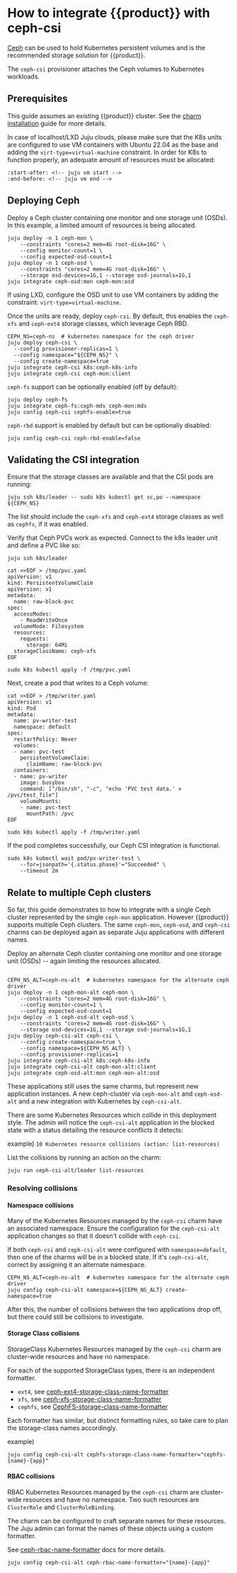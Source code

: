 # How to integrate {{product}} with ceph-csi

[Ceph] can be used to hold Kubernetes persistent volumes and is the recommended
storage solution for {{product}}.

The ``ceph-csi`` provisioner attaches the Ceph volumes to Kubernetes workloads.

## Prerequisites

This guide assumes an existing {{product}} cluster.
See the [charm installation] guide for more details.

In case of localhost/LXD Juju clouds, please make sure that the K8s units are
configured to use VM containers with Ubuntu 22.04 as the base and adding the
``virt-type=virtual-machine`` constraint. In order for K8s to function properly,
an adequate amount of resources must be allocated:

```{literalinclude} ../../_parts/install.md
:start-after: <!-- juju vm start -->
:end-before: <!-- juju vm end -->
```

## Deploying Ceph

Deploy a Ceph cluster containing one monitor and one storage unit
(OSDs). In this example, a limited amount of resources is being allocated.

```
juju deploy -n 1 ceph-mon \
    --constraints "cores=2 mem=4G root-disk=16G" \
    --config monitor-count=1 \
    --config expected-osd-count=1
juju deploy -n 1 ceph-osd \
    --constraints "cores=2 mem=4G root-disk=16G" \
    --storage osd-devices=1G,1 --storage osd-journals=1G,1
juju integrate ceph-osd:mon ceph-mon:osd
```

If using LXD, configure the OSD unit to use VM containers by adding the
constraint: ``virt-type=virtual-machine``.

Once the units are ready, deploy ``ceph-csi``. By default, this enables
the ``ceph-xfs`` and ``ceph-ext4`` storage classes, which leverage
Ceph RBD.

```
CEPH_NS=ceph-ns  # kubernetes namespace for the ceph driver
juju deploy ceph-csi \
  --config provisioner-replicas=1 \
  --config namespace="${CEPH_NS}" \
  --config create-namespace=true
juju integrate ceph-csi k8s:ceph-k8s-info
juju integrate ceph-csi ceph-mon:client
```

`ceph-fs` support can be optionally enabled (off by default):

```
juju deploy ceph-fs
juju integrate ceph-fs:ceph-mds ceph-mon:mds
juju config ceph-csi cephfs-enable=true
```

`ceph-rbd` support is enabled by default but can be optionally disabled:

```
juju config ceph-csi ceph-rbd-enable=false
```


## Validating the CSI integration

Ensure that the storage classes are available and that the
CSI pods are running:

```
juju ssh k8s/leader -- sudo k8s kubectl get sc,po --namespace ${CEPH_NS}
```

The list should include the ``ceph-xfs`` and ``ceph-ext4`` storage classes as
well as ``cephfs``, if it was enabled.

Verify that Ceph PVCs work as expected. Connect to the k8s leader unit
and define a PVC like so:

```
juju ssh k8s/leader

cat <<EOF > /tmp/pvc.yaml
apiVersion: v1
kind: PersistentVolumeClaim
apiVersion: v1
metadata:
  name: raw-block-pvc
spec:
  accessModes:
    - ReadWriteOnce
  volumeMode: Filesystem
  resources:
    requests:
      storage: 64Mi
  storageClassName: ceph-xfs
EOF

sudo k8s kubectl apply -f /tmp/pvc.yaml
```

Next, create a pod that writes to a Ceph volume:

```
cat <<EOF > /tmp/writer.yaml
apiVersion: v1
kind: Pod
metadata:
  name: pv-writer-test
  namespace: default
spec:
  restartPolicy: Never
  volumes:
  - name: pvc-test
    persistentVolumeClaim:
      claimName: raw-block-pvc
  containers:
  - name: pv-writer
    image: busybox
    command: ["/bin/sh", "-c", "echo 'PVC test data.' > /pvc/test_file"]
    volumeMounts:
    - name: pvc-test
      mountPath: /pvc
EOF

sudo k8s kubectl apply -f /tmp/writer.yaml
```

If the pod completes successfully, our Ceph CSI integration is functional.

```
sudo k8s kubectl wait pod/pv-writer-test \
    --for=jsonpath='{.status.phase}'="Succeeded" \
    --timeout 2m
```

## Relate to multiple Ceph clusters

So far, this guide demonstrates to how to integrate with a single Ceph cluster
represented by the single `ceph-mon` application. However {{product}} supports
multiple Ceph clusters. The same `ceph-mon`, `ceph-osd`, and `ceph-csi` charms
can be deployed again as separate Juju applications with different names.

Deploy an alternate Ceph cluster containing one monitor and one storage unit
(OSDs) -- again limiting the resources allocated.

```{note} The alternate ceph drivers will need a new namespace to deploy into.
```

```
CEPH_NS_ALT=ceph-ns-alt  # kubernetes namespace for the alternate ceph driver
juju deploy -n 1 ceph-mon-alt ceph-mon \
    --constraints "cores=2 mem=4G root-disk=16G" \
    --config monitor-count=1 \
    --config expected-osd-count=1
juju deploy -n 1 ceph-osd-alt ceph-osd \
    --constraints "cores=2 mem=4G root-disk=16G" \
    --storage osd-devices=1G,1 --storage osd-journals=1G,1
juju deploy ceph-csi-alt ceph-csi \
    --config create-namespace=true \
    --config namespace=${CEPH_NS_ALT} \
    --config provisioner-replicas=1
juju integrate ceph-csi-alt k8s:ceph-k8s-info
juju integrate ceph-csi-alt ceph-mon-alt:client
juju integrate ceph-osd-alt:mon ceph-mon-alt:osd
```

These applications still uses the same charms, but represent new application
instances.  A new ceph-cluster via `ceph-mon-alt` and `ceph-osd-alt` and a new
integration with Kubernetes by `ceph-csi-alt`.

There are some Kubernetes Resources which collide in this deployment style.
The admin will notice the `ceph-csi-alt` application in the blocked state with
a status detailing the resource conflicts it detects:

example)
`10 Kubernetes resource collisions (action: list-resources)`

List the collisions by running an action on the charm:

```
juju run ceph-csi-alt/leader list-resources
```

### Resolving collisions

#### Namespace collisions

Many of the Kubernetes Resources managed by the `ceph-csi` charm have an
associated namespace. Ensure the configuration for the `ceph-csi-alt`
application changes so that it doesn't collide with `ceph-csi`.

If both `ceph-csi` and `ceph-csi-alt` were configured with `namespace=default`,
then one of the charms will be in a blocked state. If it's `ceph-csi-alt`,
correct by assigning it an alternate namespace.

```
CEPH_NS_ALT=ceph-ns-alt  # kubernetes namespace for the alternate ceph driver
juju config ceph-csi-alt namespace=${CEPH_NS_ALT} create-namespace=true
```

After this, the number of collisions between the two applications drop off,
but there could still be collisions to investigate.

#### Storage Class collisions

StorageClass Kubernetes Resources managed by the `ceph-csi` charm are
cluster-wide resources and have no namespace.

For each of the supported StorageClass types, there is an independent formatter.

* `ext4`, see [ceph-ext4-storage-class-name-formatter]
* `xfs`, see [ceph-xfs-storage-class-name-formatter]
* `cephfs`, see [CephFS-storage-class-name-formatter]

Each formatter has similar, but distinct formatting rules, so take care to plan
the storage-class names accordingly.

example)

```
juju config ceph-csi-alt cephfs-storage-class-name-formatter="cephfs-{name}-{app}"
```

#### RBAC collisions

RBAC Kubernetes Resources managed by the `ceph-csi` charm are cluster-wide
resources and have no namespace. Two such resources are `ClusterRole` and
`ClusterRoleBinding`.

The charm can be configured to craft separate names for these resources.  The
Juju admin can format the names of these objects using a custom formatter.

See [ceph-rbac-name-formatter] docs for more details.

```
juju config ceph-csi-alt ceph-rbac-name-formatter="{name}-{app}"
```

<!-- LINKS -->

[charm installation]: ./charm
[Ceph]: https://docs.ceph.com/
[ceph-rbac-name-formatter]: https://charmhub.io/ceph-csi/configurations?channel=latest/edge#ceph-rbac-name-formatter
[ceph-ext4-storage-class-name-formatter]: https://charmhub.io/ceph-csi/configurations?channel=latest/edge#ceph-ext4-storage-class-name-formatter
[ceph-xfs-storage-class-name-formatter]: https://charmhub.io/ceph-csi/configurations?channel=latest/edge#ceph-xfs-storage-class-name-formatter
[CephFS-storage-class-name-formatter]: https://charmhub.io/ceph-csi/configurations?channel=latest/edge#cephfs-storage-class-name-formatter

